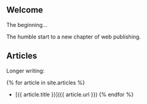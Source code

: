 ## Welcome

The beginning...

The humble start to a new chapter of web publishing.

## Articles

Longer writing:

{% for article in site.articles %}
* [{{ article.title }}]({{ article.url }})
{% endfor %}
